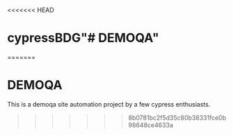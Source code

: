 <<<<<<< HEAD
# cypressBDG"# DEMOQA" 
=======
# DEMOQA
This is a demoqa site automation project by a few cypress enthusiasts.
>>>>>>> 8b0781bc2f5d35c80b38331fce0b98648ce4633a
